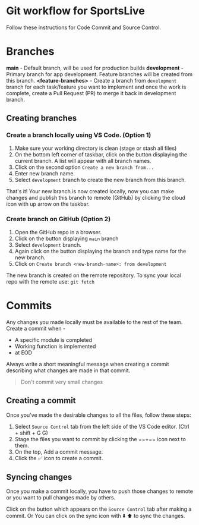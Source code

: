 ﻿# Git workflow for SportsLive

Follow these instructions for Code Commit and Source Control.

# Branches

**main** - Default branch, will be used for production builds
**development** - Primary branch for app development. Feature branches will be created from this branch.
**\<feature-branches>** - Create a branch from `development` branch for each task/feature you want to implement and once the work is complete, create a Pull Request (PR) to merge it back in development branch.

## Creating branches

### Create a branch locally using VS Code. (Option 1)

1. Make sure your working directory is clean (stage or stash all files)
2. On the bottom left corner of taskbar, click on the button displaying the current branch. A list will appear with all branch names. 
3. Click on the second option `Create a new branch from...`
4. Enter new branch name.
5. Select `development` branch to create the new branch from this branch.

That's it!
Your new branch is now created locally, now you can make changes and publish this branch to remote (GitHub) by clicking the cloud icon with up arrow on the taskbar.

### Create branch on GitHub (Option 2)

1. Open the GitHub repo in a browser.
2. Click on the button displaying `main` branch
3. Select `development` branch.
4. Again click on the button displaying the branch and type name for the new branch.
5. Click on `Create branch <new-branch-name>: from development`

The new branch is created on the remote repository.
To sync your local repo with the remote use: `git fetch`

# Commits

Any changes you made locally must be available to the rest of the team.
Create a commit when - 

- A specific module is completed
- Working function is implemented
- at EOD 

Always write a short meaningful message when creating a commit describing what changes are made in that commit.
> Don't commit very small changes

## Creating a commit

Once you've made the desirable changes to all the files, follow these steps: 

 1. Select `Source Control` tab from the left side of the VS Code editor. (Ctrl + shift + G G)
 2. Stage the files you want to commit by clicking the ==+== icon next to them.
 3. On the top, Add a commit message.
 4. Click the :white_check_mark: icon to  create a commit.

## Syncing changes

Once you make a commit locally, you have to push those changes to remote or you want to pull changes made by others.

Click on the button which appears on the `Source Control` tab after making a commit.
Or 
You can click on the sync icon with :arrow_down: :arrow_up: to sync the changes.

